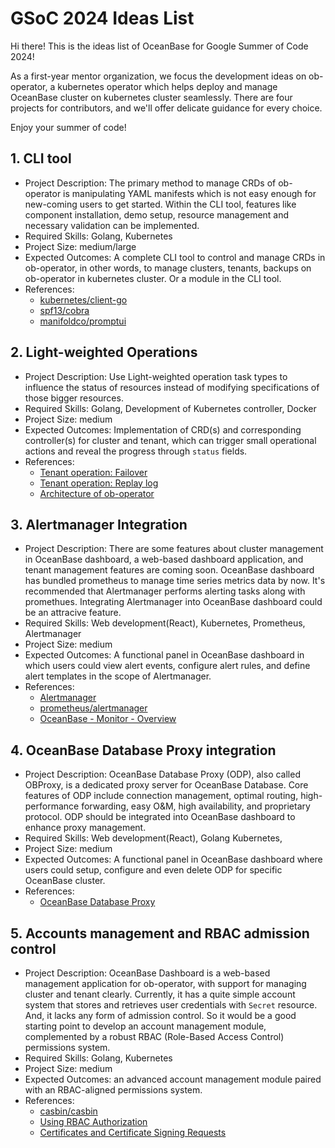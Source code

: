 # GSoC 2024 Ideas List

Hi there! This is the ideas list of OceanBase for Google Summer of Code 2024! 

As a first-year mentor organization, we focus the development ideas on ob-operator, a kubernetes operator which helps deploy and manage OceanBase cluster on kubernetes cluster seamlessly. There are four projects for contributors, and we'll offer delicate guidance for every choice.

Enjoy your summer of code!

## 1. CLI tool

* Project Description: The primary method to manage CRDs of ob-operator is manipulating YAML manifests which is not easy enough for new-coming users to get started. Within the CLI tool, features like component installation, demo setup,  resource management and necessary validation can be implemented.
* Required Skills: Golang, Kubernetes
* Project Size: medium/large
* Expected Outcomes: A complete CLI tool to control and manage CRDs in ob-operator, in other words, to manage clusters, tenants, backups on ob-operator in kubernetes cluster. Or a module in the CLI tool.
* References: 
  * [kubernetes/client-go](https://github.com/kubernetes/client-go)
  * [spf13/cobra](https://github.com/spf13/cobra)
  * [manifoldco/promptui](https://github.com/manifoldco/promptui)


## 2. Light-weighted Operations

* Project Description: Use Light-weighted operation task types to influence the status of resources instead of modifying specifications of those bigger resources.
* Required Skills: Golang, Development of Kubernetes controller, Docker
* Project Size: medium
* Expected Outcomes: Implementation of CRD(s) and corresponding controller(s) for cluster and tenant, which can trigger small operational actions and reveal the progress through `status` fields.
* References: 
  * [Tenant operation: Failover](https://en.oceanbase.com/docs/common-oceanbase-database-10000000001106036)
  * [Tenant operation: Replay log](https://en.oceanbase.com/docs/common-oceanbase-database-10000000001103949)
  * [Architecture of ob-operator](https://oceanbase.github.io/ob-operator/docs/en_US/arch.html)


## 3. Alertmanager Integration

* Project Description: There are some features about cluster management in OceanBase dashboard, a web-based dashboard application, and tenant management features are coming soon. OceanBase dashboard has bundled prometheus to manage time series metrics data by now. It's recommended that Alertmanager performs alerting tasks along with promethues. Integrating Alertmanager into OceanBase dashboard could be an attracive feature.
* Required Skills: Web development(React), Kubernetes, Prometheus, Alertmanager
* Project Size: medium
* Expected Outcomes: A functional panel in OceanBase dashboard in which users could view alert events, configure alert rules, and define alert templates in the scope of Alertmanager.
* References: 
  * [Alertmanager](https://prometheus.io/docs/alerting/latest/alertmanager/)
  * [prometheus/alertmanager](https://github.com/prometheus/alertmanager)
  * [OceanBase - Monitor - Overview](https://en.oceanbase.com/docs/common-oceanbase-database-10000000001103563)


## 4. OceanBase Database Proxy integration

* Project Description: OceanBase Database Proxy (ODP), also called OBProxy, is a dedicated proxy server for OceanBase Database. Core features of ODP include connection management, optimal routing, high-performance forwarding, easy O&M, high availability, and proprietary protocol. ODP should be integrated into OceanBase dashboard to enhance proxy management.
* Required Skills: Web development(React), Golang Kubernetes,
* Project Size: medium
* Expected Outcomes: A functional panel in OceanBase dashboard where users could setup, configure and even delete ODP for specific OceanBase cluster.
* References: 
  * [OceanBase Database Proxy](https://en.oceanbase.com/docs/odp-en)


## 5. Accounts management and RBAC admission control

* Project Description: OceanBase Dashboard is a web-based management application for ob-operator, with support for managing cluster and tenant clearly. Currently, it has a quite simple account system that stores and retrieves user credentials with `Secret` resource. And, it lacks any form of admission control. So it would be a good starting point to develop an account management module, complemented by a robust RBAC (Role-Based Access Control) permissions system.
* Required Skills: Golang, Kubernetes
* Project Size: medium
* Expected Outcomes: an advanced account management module paired with an RBAC-aligned permissions system.
* References: 
  * [casbin/casbin](https://github.com/casbin/casbin)
  * [Using RBAC Authorization](https://kubernetes.io/docs/reference/access-authn-authz/rbac/)
  * [Certificates and Certificate Signing Requests](https://kubernetes.io/docs/reference/access-authn-authz/certificate-signing-requests/)